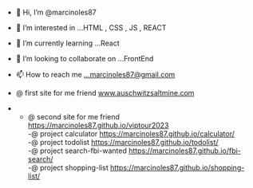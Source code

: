 - 👋 Hi, I’m @marcinoles87
- 👀 I’m interested in ...HTML , CSS , JS , REACT
- 🌱 I’m currently learning ...React
- 💞️ I’m looking to collaborate on ...FrontEnd
- 📫 How to reach me ...marcinoles87@gmail.com

- @ first site for me friend www.auschwitzsaltmine.com <br>
- - @ second site for me friend https://marcinoles87.github.io/viptour2023 <br>
-@ project calculator https://marcinoles87.github.io/calculator/ <br>
-@ project todolist https://marcinoles87.github.io/todolist/ <br>
-@ project search-fbi-wanted https://marcinoles87.github.io/fbi-search/ <br>
-@ project shopping-list https://marcinoles87.github.io/shopping-list/ <br>


<!---
marcinoles87/marcinoles87 is a ✨ special ✨ repository because its `README.md` (this file) appears on your GitHub profile.
You can click the Preview link to take a look at your changes.
--->
